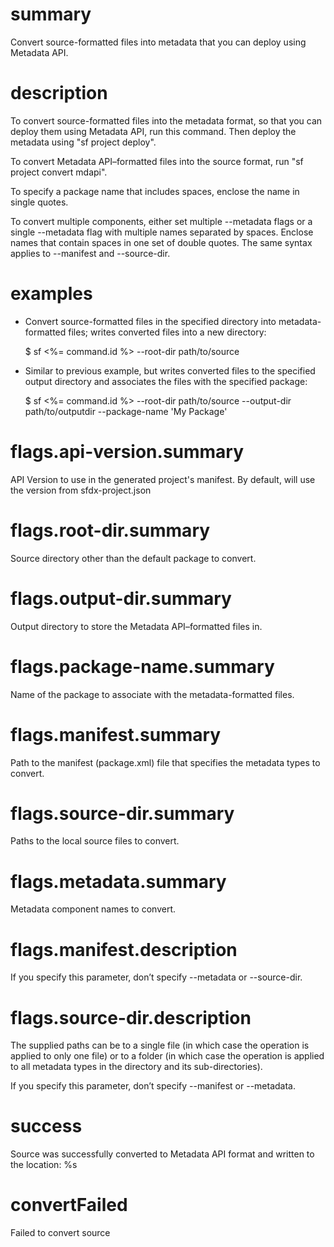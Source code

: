 # summary

Convert source-formatted files into metadata that you can deploy using Metadata API.

# description

To convert source-formatted files into the metadata format, so that you can deploy them using Metadata API, run this command. Then deploy the metadata using "sf project deploy".

To convert Metadata API–formatted files into the source format, run "sf project convert mdapi".

To specify a package name that includes spaces, enclose the name in single quotes.

To convert multiple components, either set multiple --metadata <name> flags or a single --metadata flag with multiple names separated by spaces. Enclose names that contain spaces in one set of double quotes. The same syntax applies to --manifest and --source-dir.

# examples

- Convert source-formatted files in the specified directory into metadata-formatted files; writes converted files into a new directory:

  $ sf <%= command.id %> --root-dir path/to/source

- Similar to previous example, but writes converted files to the specified output directory and associates the files with the specified package:

  $ sf <%= command.id %> --root-dir path/to/source --output-dir path/to/outputdir --package-name 'My Package'

# flags.api-version.summary

API Version to use in the generated project's manifest. By default, will use the version from sfdx-project.json

# flags.root-dir.summary

Source directory other than the default package to convert.

# flags.output-dir.summary

Output directory to store the Metadata API–formatted files in.

# flags.package-name.summary

Name of the package to associate with the metadata-formatted files.

# flags.manifest.summary

Path to the manifest (package.xml) file that specifies the metadata types to convert.

# flags.source-dir.summary

Paths to the local source files to convert.

# flags.metadata.summary

Metadata component names to convert.

# flags.manifest.description

If you specify this parameter, don’t specify --metadata or --source-dir.

# flags.source-dir.description

The supplied paths can be to a single file (in which case the operation is applied to only one file) or to a folder (in which case the operation is applied to all metadata types in the directory and its sub-directories).

If you specify this parameter, don’t specify --manifest or --metadata.

# success

Source was successfully converted to Metadata API format and written to the location: %s

# convertFailed

Failed to convert source
